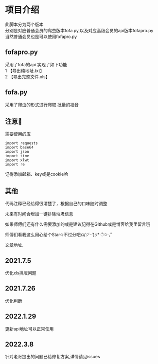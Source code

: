 # 项目介绍

此脚本分为两个版本  
分别是对应普通会员的爬虫版本fofa.py,以及对应高级会员的api版本fofapro.py  
当然普通会员也是可以使用fofapro.py

## fofapro.py

采用了fofa的api
实现了如下功能  
1 【导出纯地址.txt】  
2 【导出完整文件.xls】  

## fofa.py
采用了爬虫的形式进行爬取
批量的福音  

## 注意📢

需要使用的库

```
import requests
import base64
import json
import time
import xlwt
import re
```
记得添加邮箱、key或是cookie哈

## 其他
代码注释已经给得很清楚了，根据自己的口味随时调整

未来有时间会增加一键排除垃圾信息

如果师傅们还有什么需要添加的或是建议记得在Github或是博客给我里留言哦

师傅们看我这么用心给个Star✩不过分吧*ଘ(੭*ˊᵕˋ)੭* ੈ✩‧₊˚

[文章地址](https://hellohy.top/huayang/6815.html).

## 2021.7.5
优化xls排版问题

## 2021.7.26
优化判断

## 2022.1.29
更新api地址可以正常使用

## 2022.3.8
针对老哥提出的问题已给修复方案,详情请见issues

